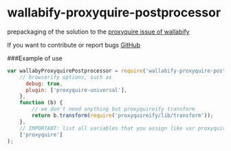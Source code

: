 # wallabify-proxyquire-postprocessor
prepackaging of the solution to the [proxyquire issue of wallabify](https://github.com/wallabyjs/wallabify/issues/2)

If you want to contribute or report bugs [GitHub](https://github.com/elevatebart/wallabify-proxyquire-postprocessor)

###Example of use
```JavaScript
var wallabyProxyquirePostprocessor = require('wallabify-proxyquire-postprocessor')({
    // browserify options, such as
      debug: true,
      plugin: ['proxyquire-universal'],
    },
    function (b) {
        // we don't need anything but proxyquireify transform
        return b.transform(require('proxyquireify/lib/transform'));
    },
    // IMPORTANT: list all variables that you assign like var proxyquire = require('proxyquireify')(require);
    ['proxyquire']
);